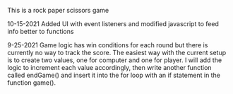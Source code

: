 This is a rock paper scissors game

10-15-2021
Added UI with event listeners and modified javascript to feed info better to functions

9-25-2021
Game logic has win conditions for each round but there is currently
no way to track the score. The easiest way with the current setup is
to create two values, one for computer and one for player. I will add
the logic to increment each value accordingly, then write another function
called endGame() and insert it into the for loop with an if statement in 
the function game().
